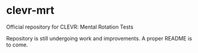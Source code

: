 # clevr-mrt
Official repository for CLEVR: Mental Rotation Tests

Repository is still undergoing work and improvements. A proper README is to come.
